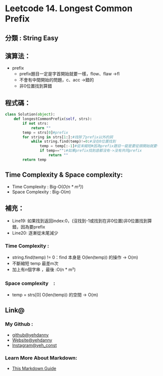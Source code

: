 # Leetcode  14. Longest Common Prefix

## 分類 : String Easy

## 演算法：
- prefix
  - prefix題目一定是字首開始就要一樣，flow、flaw ->fl
  - 不會有中間開始的問題，c、acc ->錯的
  - 非0位置找到算錯

## 程式碼：
```python
class Solution(object):
    def longestCommonPrefix(self, strs):
        if not strs:
            return ""
        temp = strs[0]#prefix
        for string in strs[1:]:#找除了prefix以外的詞
            while string.find(temp)!=0:#沒在0位置找到
                temp = temp[:-1]#從末縮短#因為prefix題目一錠是要從頭開始就要一樣
                if temp=="":#如果prefix找到底都沒有->沒有共同prefix
                    return ""
        return temp

```
## Time Complexity & Space complexity:
- Time Complexity   :   Big-O(*O(n * m²)*)
- Space Complexity   :  Big-O(*m*)

## 補充：
- Line19: 如果找到返回index:0，(沒找到-1或找到在非0位置)非0位置找到算錯，因為要prefix
- Line20: 逐漸從末尾減少
### Time Complexity :
- string.find(temp) != 0：find 本身是 O(len(temp)) 的操作 -> O(m)
- 不斷縮短 temp 最差m次 
- 加上有n個字串 ，最後 :O(n * m²)
### Space complexity　:
- temp = strs[0] O(len(temp)) 的空間 -> O(m)


## Link@
### My Github : 
- [github@yehdanny](https://github.com/yehdanny)
- [Website@yehdanny](https://yehdanny.github.io/mypage/html/index.html)
- [Instagram@yeh_const](https://www.instagram.com/yeh_const?igsh=MTVlNTl2eGVkeWI2MA%3D%3D&utm_source=qr)
### Learn More About Markdown:
- [This Markdown Guide](https://www.markdownguide.org/)
